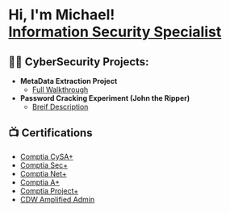 <h1>Hi, I'm Michael! <br/><a href="https://www.linkedin.com/in/michael-engel-5849b0173//">Information Security Specialist</a>

<h2>👨‍💻 CyberSecurity Projects:</h2>

- <b>MetaData Extraction Project </b>
  - [Full Walkthrough](https://github.com/Mengel213/Metadata-Extraction-Project#readme)  
- <b>Password Cracking Experiment (John the Ripper)</b>
  - [Breif Description](https://github.com/Mengel213/Password-Cracking-Project/blob/main/README.md)

<h2>📺 Certifications</h2>

- [Comptia CySA+](https://www.credly.com/badges/a3c69edf-d641-4221-9187-b3159ecc2c1e)
- [Comptia Sec+](https://www.credly.com/badges/c1512848-b2a8-442e-b9e0-2bc214796986)
- [Comptia Net+](https://www.credly.com/badges/31348770-776f-4f0d-92df-d3d88bfe8318)
- [Comptia A+](https://www.credly.com/badges/fdb5f956-840b-44c4-86f5-ce5b2e79426c)
- [Comptia Project+](https://www.credly.com/badges/0223b95a-f7f1-4f7b-a4dc-c86209b010ff)
- [CDW Amplified Admin](https://www.credential.net/20b5f7f7-20bc-494f-b6cf-2b0e923c09b0#gs.1wsjpi)

<!--
**joshmadakor1/joshmadakor1** is a ✨ _special_ ✨ repository because its `README.md` (this file) appears on your GitHub profile.

Here are some ideas to get you started:

- 🔭 I’m currently working on ...
- 🌱 I’m currently learning ...
- 👯 I’m looking to collaborate on ...
- 🤔 I’m looking for help with ...
- 💬 Ask me about ...
- 📫 How to reach me: ...
- 😄 Pronouns: ...
- ⚡ Fun fact: ...
-->
